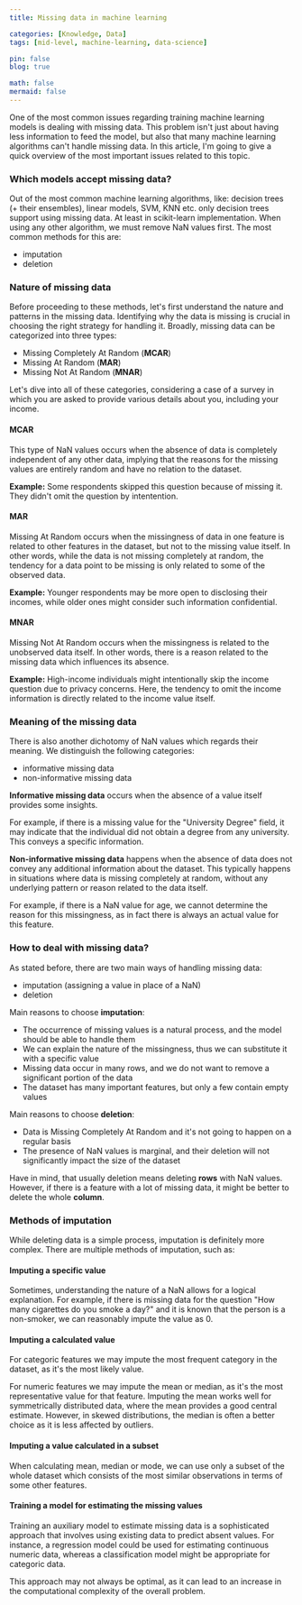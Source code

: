 ```yaml
---
title: Missing data in machine learning

categories: [Knowledge, Data]
tags: [mid-level, machine-learning, data-science]

pin: false
blog: true

math: false
mermaid: false
---
```


One of the most common issues regarding training machine learning models is dealing with missing data. This problem isn't just about having less information to feed the model, but also that many machine learning algorithms can't handle missing data. In this article, I'm going to give a quick overview of the most important issues related to this topic.

### Which models accept missing data?
Out of the most common machine learning algorithms, like: decision trees (+ their ensembles), linear models, SVM, KNN etc. only decision trees support using missing data. At least in scikit-learn implementation. When using any other algorithm, we must remove NaN values first. The most common methods for this are:
- imputation
- deletion

### Nature of missing data

Before proceeding to these methods, let's first understand the nature and patterns in the missing data. Identifying why the data is missing is crucial in choosing the right strategy for handling it. Broadly, missing data can be categorized into three types: 
- Missing Completely At Random (**MCAR**)
- Missing At Random (**MAR**)
- Missing Not At Random (**MNAR**)

Let's dive into all of these categories, considering a case of a survey in which you are asked to provide various details about you, including your income.

#### MCAR
This type of NaN values occurs when the absence of data is completely independent of any other data, implying that the reasons for the missing values are entirely random and have no relation to the dataset.

**Example:**
Some respondents skipped this question because of missing it. They didn't omit the question by intentention.

#### MAR
Missing At Random occurs when the missingness of data in one feature is related to other features in the dataset, but not to the missing value itself. In other words, while the data is not missing completely at random, the tendency for a data point to be missing is only related to some of the observed data.

**Example:**
Younger respondents may be more open to disclosing their incomes, while older ones might consider such information confidential.

#### MNAR
Missing Not At Random occurs when the missingness is related to the unobserved data itself. In other words, there is a reason related to the missing data which influences its absence.

**Example:** High-income individuals might intentionally skip the income question due to privacy concerns. Here, the tendency to omit the income information is directly related to the income value itself.

### Meaning of the missing data

There is also another dichotomy of NaN values which regards their meaning. We distinguish the following categories:
- informative missing data
- non-informative missing data

**Informative missing data** occurs when the absence of a value itself provides some insights. 

For example, if there is a missing value for the "University Degree" field, it may indicate that the individual did not obtain a degree from any university. This conveys a specific information.

**Non-informative missing data** happens when the absence of data does not convey any additional information about the dataset. This typically happens in situations where data is missing completely at random, without any underlying pattern or reason related to the data itself. 

For example, if there is a NaN value for age, we cannot determine the reason for this missingness, as in fact there is always an actual value for this feature.

### How to deal with missing data?

As stated before, there are two main ways of handling missing data:
- imputation (assigning a value in place of a NaN)
- deletion

Main reasons to choose **imputation**:
- The occurrence of missing values is a natural process, and the model should be able to handle them
- We can explain the nature of the missingness, thus we can substitute it with a specific value
- Missing data occur in many rows, and we do not want to remove a significant portion of the data
- The dataset has many important features, but only a few contain empty values

Main reasons to choose **deletion**:
- Data is Missing Completely At Random and it's not going to happen on a regular basis
- The presence of NaN values is marginal, and their deletion will not significantly impact the size of the dataset

Have in mind, that usually deletion means deleting **rows** with NaN values. However, if there is a feature with a lot of missing data, it might be better to delete the whole **column**.

### Methods of imputation
While deleting data is a simple process, imputation is definitely more complex. There are multiple methods of imputation, such as:

#### Imputing a specific value
Sometimes, understanding the nature of a NaN allows for a logical explanation. For example, if there is missing data for the question "How many cigarettes do you smoke a day?" and it is known that the person is a non-smoker, we can reasonably impute the value as 0.

#### Imputing a calculated value
For categoric features we may impute the most frequent category in the dataset, as it's the most likely value.

For numeric features we may impute the mean or median, as it's the most representative value for that feature. Imputing the mean works well for symmetrically distributed data, where the mean provides a good central estimate. However, in skewed distributions, the median is often a better choice as it is less affected by outliers.

#### Imputing a value calculated in a subset
When calculating mean, median or mode, we can use only a subset of the whole dataset which consists of the most similar observations in terms of some other features.

#### Training a model for estimating the missing values
Training an auxiliary model to estimate missing data is a sophisticated approach that involves using existing data to predict absent values. For instance, a regression model could be used for estimating continuous numeric data, whereas a classification model might be appropriate for categoric data.

This approach may not always be optimal, as it can lead to an increase in the computational complexity of the overall problem.
